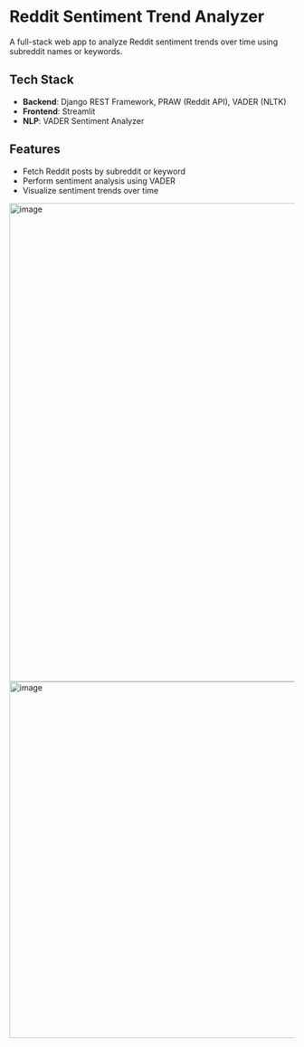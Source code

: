 # Reddit Sentiment Trend Analyzer

A full-stack web app to analyze Reddit sentiment trends over time using subreddit names or keywords.

## Tech Stack

- **Backend**: Django REST Framework, PRAW (Reddit API), VADER (NLTK)
- **Frontend**: Streamlit
- **NLP**: VADER Sentiment Analyzer

## Features

- Fetch Reddit posts by subreddit or keyword
- Perform sentiment analysis using VADER
- Visualize sentiment trends over time

<img width="846" alt="image" src="https://github.com/user-attachments/assets/e0467a6b-e7ac-40e8-b196-1d88f52b81ed" /> <img width="630" alt="image" src="https://github.com/user-attachments/assets/d2914e99-c325-4d9e-8ad9-ca58f14a8110" />



